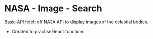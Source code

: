 # NASA - Image - Search

Basic API fetch off NASA API to display images of the celestial bodies. 

- Created to practise React functions 
